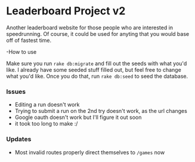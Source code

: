 # Leaderboard Project v2

Another leaderboard website for those people who are interested in speedrunning. Of course, it could be used for anyting that you would base off of fastest time.

-How to use

Make sure you run `rake db:migrate` and fill out the seeds with what you'd like. I already have some seeded stuff filled out, but feel free to change what you'd like. Once you do that, run `rake db:seed` to seed the database.

### Issues

-   Editing a run doesn't work
-   Trying to submit a run on the 2nd try doesn't work, as the url changes
-   Google oauth doesn't work but I'll figure it out soon
-   it took too long to make :/

### Updates

-   Most invalid routes properly direct themselves to `/games` now
